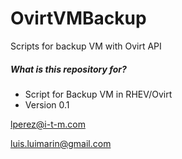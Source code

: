 # OvirtVMBackup
Scripts for backup VM with Ovirt API

##### What is this repository for? #####

* Script for Backup VM in RHEV/Ovirt
* Version 0.1

lperez@i-t-m.com

luis.luimarin@gmail.com
